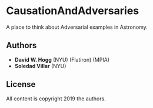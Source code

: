 # CausationAndAdversaries

A place to think about Adversarial examples in Astronomy.

## Authors
- **David W. Hogg** (NYU) (Flatiron) (MPIA)
- **Soledad Villar** (NYU)

## License
All content is copyright 2019 the authors.
